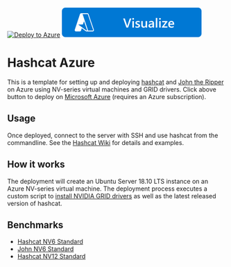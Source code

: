 [![Deploy to Azure](https://aka.ms/deploytoazurebutton)](https://portal.azure.com/#create/Microsoft.Template/uri/https%3A%2F%2Fraw.githubusercontent.com%2FDi3goCR%2FHashcat-Azure%2Fmaster%2Fazuredeploy.json) [![Visualize](https://raw.githubusercontent.com/Azure/azure-quickstart-templates/master/1-CONTRIBUTION-GUIDE/images/visualizebutton.svg)](http://armviz.io/#?load=https%3A%2F%2Fraw.githubusercontent.com%2Fcarlmon%2FHashcat-Azure%2Fmaster%2Fazuredeploy.json)

# Hashcat Azure

This is a template for setting up and deploying [hashcat](https://hashcat.net/) and [John the Ripper](https://www.openwall.com/john/) on Azure using NV-series virtual machines and GRID drivers. Click above button to deploy on [Microsoft Azure](https://azure.microsoft.com/) (requires an Azure subscription).

## Usage
Once deployed, connect to the server with SSH and use hashcat from the commandline. See the [Hashcat Wiki](https://hashcat.net/wiki/) for details and examples.

## How it works
The deployment will create an Ubuntu Server 18.10 LTS instance on an Azure NV-series virtual machine. The deployment process executes a custom script to [install NVIDIA GRID drivers](https://docs.microsoft.com/en-us/azure/virtual-machines/linux/n-series-driver-setup#install-grid-drivers-on-nv-or-nvv2-series-vms) as well as the latest released version of hashcat.

## Benchmarks
* [Hashcat NV6 Standard](benchmarks/Hashcat_Standard_NV6.txt)
* [John NV6 Standard](benchmarks/John_Standard_NV6.txt)
* [Hashcat NV12 Standard](benchmarks/Hashcat_Standard_NV12.txt)
